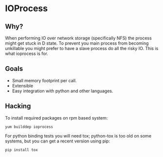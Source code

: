 # IOProcess

## Why?

When performing IO over network storage (specifically NFS) the process might get stuck in D state.
To prevent you main process from becoming unkillable you might prefer to have a slave process do all the risky IO.
This is what ioprocess is for.


## Goals
- Small memory footprint per call.
- Extensible
- Easy integration with python and other languages.


## Hacking

To install required packages on rpm based system:

    yum builddep ioprocess

For python binding tests you will need tox; python-tox is too old on
some systems, but you can get a recent version using pip:

    pip install tox
